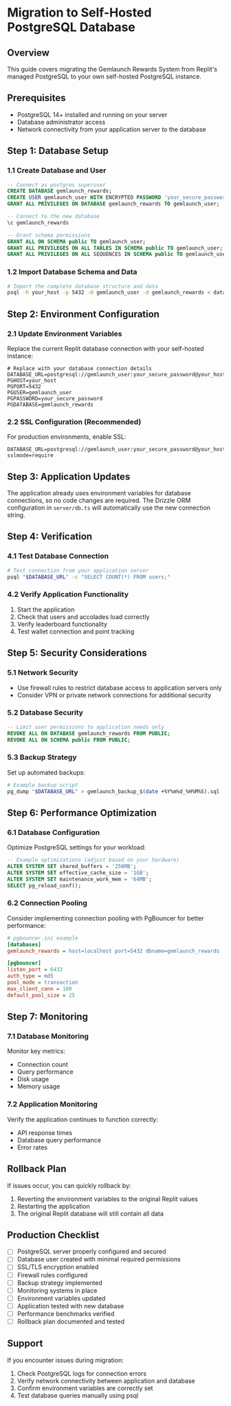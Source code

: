 # Migration to Self-Hosted PostgreSQL Database

## Overview
This guide covers migrating the Gemlaunch Rewards System from Replit's managed PostgreSQL to your own self-hosted PostgreSQL instance.

## Prerequisites
- PostgreSQL 14+ installed and running on your server
- Database administrator access
- Network connectivity from your application server to the database

## Step 1: Database Setup

### 1.1 Create Database and User
```sql
-- Connect as postgres superuser
CREATE DATABASE gemlaunch_rewards;
CREATE USER gemlaunch_user WITH ENCRYPTED PASSWORD 'your_secure_password';
GRANT ALL PRIVILEGES ON DATABASE gemlaunch_rewards TO gemlaunch_user;

-- Connect to the new database
\c gemlaunch_rewards

-- Grant schema permissions
GRANT ALL ON SCHEMA public TO gemlaunch_user;
GRANT ALL PRIVILEGES ON ALL TABLES IN SCHEMA public TO gemlaunch_user;
GRANT ALL PRIVILEGES ON ALL SEQUENCES IN SCHEMA public TO gemlaunch_user;
```

### 1.2 Import Database Schema and Data
```bash
# Import the complete database structure and data
psql -h your_host -p 5432 -U gemlaunch_user -d gemlaunch_rewards < database_export.sql
```

## Step 2: Environment Configuration

### 2.1 Update Environment Variables
Replace the current Replit database connection with your self-hosted instance:

```env
# Replace with your database connection details
DATABASE_URL=postgresql://gemlaunch_user:your_secure_password@your_host:5432/gemlaunch_rewards
PGHOST=your_host
PGPORT=5432
PGUSER=gemlaunch_user
PGPASSWORD=your_secure_password
PGDATABASE=gemlaunch_rewards
```

### 2.2 SSL Configuration (Recommended)
For production environments, enable SSL:
```env
DATABASE_URL=postgresql://gemlaunch_user:your_secure_password@your_host:5432/gemlaunch_rewards?sslmode=require
```

## Step 3: Application Updates

The application already uses environment variables for database connections, so no code changes are required. The Drizzle ORM configuration in `server/db.ts` will automatically use the new connection string.

## Step 4: Verification

### 4.1 Test Database Connection
```bash
# Test connection from your application server
psql "$DATABASE_URL" -c "SELECT COUNT(*) FROM users;"
```

### 4.2 Verify Application Functionality
1. Start the application
2. Check that users and accolades load correctly
3. Verify leaderboard functionality
4. Test wallet connection and point tracking

## Step 5: Security Considerations

### 5.1 Network Security
- Use firewall rules to restrict database access to application servers only
- Consider VPN or private network connections for additional security

### 5.2 Database Security
```sql
-- Limit user permissions to application needs only
REVOKE ALL ON DATABASE gemlaunch_rewards FROM PUBLIC;
REVOKE ALL ON SCHEMA public FROM PUBLIC;
```

### 5.3 Backup Strategy
Set up automated backups:
```bash
# Example backup script
pg_dump "$DATABASE_URL" > gemlaunch_backup_$(date +%Y%m%d_%H%M%S).sql
```

## Step 6: Performance Optimization

### 6.1 Database Configuration
Optimize PostgreSQL settings for your workload:
```sql
-- Example optimizations (adjust based on your hardware)
ALTER SYSTEM SET shared_buffers = '256MB';
ALTER SYSTEM SET effective_cache_size = '1GB';
ALTER SYSTEM SET maintenance_work_mem = '64MB';
SELECT pg_reload_conf();
```

### 6.2 Connection Pooling
Consider implementing connection pooling with PgBouncer for better performance:
```ini
# pgbouncer.ini example
[databases]
gemlaunch_rewards = host=localhost port=5432 dbname=gemlaunch_rewards

[pgbouncer]
listen_port = 6432
auth_type = md5
pool_mode = transaction
max_client_conn = 100
default_pool_size = 25
```

## Step 7: Monitoring

### 7.1 Database Monitoring
Monitor key metrics:
- Connection count
- Query performance
- Disk usage
- Memory usage

### 7.2 Application Monitoring
Verify the application continues to function correctly:
- API response times
- Database query performance
- Error rates

## Rollback Plan

If issues occur, you can quickly rollback by:
1. Reverting the environment variables to the original Replit values
2. Restarting the application
3. The original Replit database will still contain all data

## Production Checklist

- [ ] PostgreSQL server properly configured and secured
- [ ] Database user created with minimal required permissions
- [ ] SSL/TLS encryption enabled
- [ ] Firewall rules configured
- [ ] Backup strategy implemented
- [ ] Monitoring systems in place
- [ ] Environment variables updated
- [ ] Application tested with new database
- [ ] Performance benchmarks verified
- [ ] Rollback plan documented and tested

## Support

If you encounter issues during migration:
1. Check PostgreSQL logs for connection errors
2. Verify network connectivity between application and database
3. Confirm environment variables are correctly set
4. Test database queries manually using psql